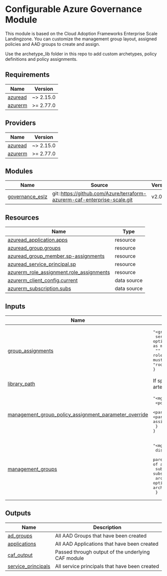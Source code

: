 <!-- BEGIN_TF_DOCS -->
# Configurable Azure Governance Module

This module is based on the Cloud Adoption Frameworks Enterprise Scale Landingzone.
You can customize the management group layout, assigned policies and AAD groups to create and assign.

Use the archetype\_lib folder in this repo to add custom archetypes, policy definitions and policy assignments.

## Requirements

| Name | Version |
|------|---------|
| <a name="requirement_azuread"></a> [azuread](#requirement\_azuread) | ~> 2.15.0 |
| <a name="requirement_azurerm"></a> [azurerm](#requirement\_azurerm) | >= 2.77.0 |

## Providers

| Name | Version |
|------|---------|
| <a name="provider_azuread"></a> [azuread](#provider\_azuread) | ~> 2.15.0 |
| <a name="provider_azurerm"></a> [azurerm](#provider\_azurerm) | >= 2.77.0 |

## Modules

| Name | Source | Version |
|------|--------|---------|
| <a name="module_governance_eslz"></a> [governance\_eslz](#module\_governance\_eslz) | git::https://github.com/Azure/terraform-azurerm-caf-enterprise-scale.git | v2.0.1 |

## Resources

| Name | Type |
|------|------|
| [azuread_application.apps](https://registry.terraform.io/providers/hashicorp/azuread/latest/docs/resources/application) | resource |
| [azuread_group.groups](https://registry.terraform.io/providers/hashicorp/azuread/latest/docs/resources/group) | resource |
| [azuread_group_member.sp-assignments](https://registry.terraform.io/providers/hashicorp/azuread/latest/docs/resources/group_member) | resource |
| [azuread_service_principal.sp](https://registry.terraform.io/providers/hashicorp/azuread/latest/docs/resources/service_principal) | resource |
| [azurerm_role_assignment.role_assignments](https://registry.terraform.io/providers/hashicorp/azurerm/latest/docs/resources/role_assignment) | resource |
| [azurerm_client_config.current](https://registry.terraform.io/providers/hashicorp/azurerm/latest/docs/data-sources/client_config) | data source |
| [azurerm_subscription.subs](https://registry.terraform.io/providers/hashicorp/azurerm/latest/docs/data-sources/subscription) | data source |

## Inputs

| Name | Description | Type | Default | Required |
|------|-------------|------|---------|:--------:|
| <a name="input_group_assignments"></a> [group\_assignments](#input\_group\_assignments) | <pre>"<group_name>" = {<br>  service_principals = optional(list(string))    (list of service principals that should be added as members) <br>  "<role>"           = list(string)              (<role> must be a role_definition_name or role_definition_id from azure, every element must be a scope: "mg:<mg_id>", "sub:<subscription_id>", "root" for Tenant Root Group or a full scope ID)<br>}</pre> | `map(map(list(string)))` | `{}` | no |
| <a name="input_library_path"></a> [library\_path](#input\_library\_path) | If specified, sets the path to a custom library folder for archetype artefacts. | `string` | `""` | no |
| <a name="input_management_group_policy_assignment_parameter_override"></a> [management\_group\_policy\_assignment\_parameter\_override](#input\_management\_group\_policy\_assignment\_parameter\_override) | <pre>"<mg_id>" = {<br>  <policy_assignment> = {<br>    <parameter_name> = any  (<policy_assignment> and <parameter_name> must be the same as in built-in or custom policy assignment definitions)<br>  }<br>}</pre> | `any` | `{}` | no |
| <a name="input_management_groups"></a> [management\_groups](#input\_management\_groups) | <pre>"<mg_id>" = {<br>  display_name                 = string<br>  parent_management_group_id   = optional(string)       (Must be a <mg_id> of another MG)<br>  subscription_ids             = optional(list(string)) (List of subscription IDs that should be moved into that MG)<br>  archetype_id                 = optional(string)       (Name of an archetype as defined by CAF built-in or QBY archetype definitions)<br> }</pre> | <pre>map(object({<br>    display_name               = string<br>    parent_management_group_id = optional(string)<br>    subscription_ids           = optional(list(string))<br>    archetype_id               = optional(string)<br>  }))</pre> | `{}` | no |

## Outputs

| Name | Description |
|------|-------------|
| <a name="output_ad_groups"></a> [ad\_groups](#output\_ad\_groups) | All AAD Groups that have been created |
| <a name="output_applications"></a> [applications](#output\_applications) | All AAD Applications that have been created |
| <a name="output_caf_output"></a> [caf\_output](#output\_caf\_output) | Passed through output of the underlying CAF module |
| <a name="output_service_principals"></a> [service\_principals](#output\_service\_principals) | All service principals that have been created |
<!-- END_TF_DOCS -->